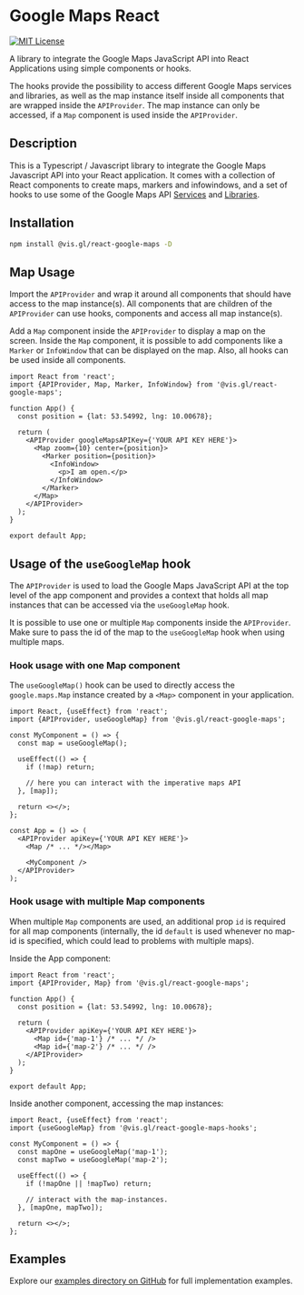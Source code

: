 # Google Maps React

[![MIT License](https://img.shields.io/badge/license-MIT-green.svg)](https://github.com/ubilabs/google-maps-react-hooks/tree/main/LICENSE)

A library to integrate the Google Maps JavaScript API into React Applications
using simple components or hooks.

The hooks provide the possibility to access different Google Maps services and libraries, as well as the map instance
itself inside all components that are wrapped inside the `APIProvider`.
The map instance can only be accessed, if a `Map` component is used inside the `APIProvider`.

## Description

This is a Typescript / Javascript library to integrate the Google Maps Javascript API into your React application.
It comes with a collection of React components to create maps, markers and infowindows, and a set of
hooks to use some of the Google Maps
API [Services](https://developers.google.com/maps/documentation/javascript#services)
and [Libraries](https://developers.google.com/maps/documentation/javascript#libraries).

## Installation

```sh
npm install @vis.gl/react-google-maps -D
```

## Map Usage

Import the `APIProvider` and wrap it around all components that should have access to the map instance(s).
All components that are children of the `APIProvider` can use hooks, components and access all map instance(s).

Add a `Map` component inside the `APIProvider` to display a map on the screen. Inside the `Map` component, it is
possible to add components like a `Marker` or `InfoWindow` that can be displayed on the map. Also, all hooks can be used
inside all components.

```tsx
import React from 'react';
import {APIProvider, Map, Marker, InfoWindow} from '@vis.gl/react-google-maps';

function App() {
  const position = {lat: 53.54992, lng: 10.00678};

  return (
    <APIProvider googleMapsAPIKey={'YOUR API KEY HERE'}>
      <Map zoom={10} center={position}>
        <Marker position={position}>
          <InfoWindow>
            <p>I am open.</p>
          </InfoWindow>
        </Marker>
      </Map>
    </APIProvider>
  );
}

export default App;
```

## Usage of the `useGoogleMap` hook

The `APIProvider` is used to load the Google Maps JavaScript API at the top level of the app component and provides a
context that holds all map instances that can be accessed via the `useGoogleMap` hook.

It is possible to use one or multiple `Map` components inside the `APIProvider`. Make sure to pass the id of the map to
the `useGoogleMap` hook when using multiple maps.

### Hook usage with one Map component

The `useGoogleMap()` hook can be used to directly access the `google.maps.Map` instance created by a `<Map>` component
in your application.

```tsx
import React, {useEffect} from 'react';
import {APIProvider, useGoogleMap} from '@vis.gl/react-google-maps';

const MyComponent = () => {
  const map = useGoogleMap();

  useEffect(() => {
    if (!map) return;

    // here you can interact with the imperative maps API
  }, [map]);

  return <></>;
};

const App = () => (
  <APIProvider apiKey={'YOUR API KEY HERE'}>
    <Map /* ... */></Map>

    <MyComponent />
  </APIProvider>
);
```

### Hook usage with multiple Map components

When multiple `Map` components are used, an additional prop `id` is required for all map components (internally, the
id `default` is used whenever no map-id is specified, which could lead to problems with multiple maps).

Inside the App component:

```tsx
import React from 'react';
import {APIProvider, Map} from '@vis.gl/react-google-maps';

function App() {
  const position = {lat: 53.54992, lng: 10.00678};

  return (
    <APIProvider apiKey={'YOUR API KEY HERE'}>
      <Map id={'map-1'} /* ... */ />
      <Map id={'map-2'} /* ... */ />
    </APIProvider>
  );
}

export default App;
```

Inside another component, accessing the map instances:

```tsx
import React, {useEffect} from 'react';
import {useGoogleMap} from '@vis.gl/react-google-maps-hooks';

const MyComponent = () => {
  const mapOne = useGoogleMap('map-1');
  const mapTwo = useGoogleMap('map-2');

  useEffect(() => {
    if (!mapOne || !mapTwo) return;

    // interact with the map-instances.
  }, [mapOne, mapTwo]);

  return <></>;
};
```

## Examples

Explore
our [examples directory on GitHub](https://github.com/ubilabs/internal-google-maps-react-hooks-copy/tree/main/packages/examples)
for full implementation examples.
